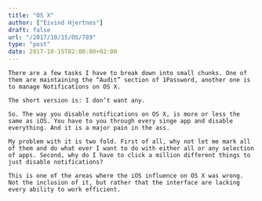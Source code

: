 ```yaml
---
title: "OS X"
author: ["Eivind Hjertnes"]
draft: false
url: "/2017/10/15/OS/789"
type: "post"
date: 2017-10-15T02:00:00+02:00
---
```


<div class="HTML">
  <div></div>

<p>

</div>

```text
There are a few tasks I have to break down into small chunks. One of them are maintaining the “Audit” section of 1Password, another one is to manage Notifications on OS X.
```

<div class="HTML">
  <div></div>

</p>

</div>

<div class="HTML">
  <div></div>

<p>

</div>

```text
The short version is: I don’t want any.
```

<div class="HTML">
  <div></div>

</p>

</div>

<div class="HTML">
  <div></div>

<p>

</div>

```text
So. The way you disable notifications on OS X, is more or less the same as iOS. You have to you through every singe app and disable everything. And it is a major pain in the ass.
```

<div class="HTML">
  <div></div>

</p>

</div>

<div class="HTML">
  <div></div>

<p>

</div>

```text
My problem with it is two fold. First of all, why not let me mark all of them and do what ever I want to do with either all or any selection of apps. Second, why do I have to click a million different things to just disable notifications?
```

<div class="HTML">
  <div></div>

</p>

</div>

<div class="HTML">
  <div></div>

<p>

</div>

```text
This is one of the areas where the iOS influence on OS X was wrong. Not the inclusion of it, but rather that the interface are lacking every ability to work efficient.
```

<div class="HTML">
  <div></div>

</p>

</div>
